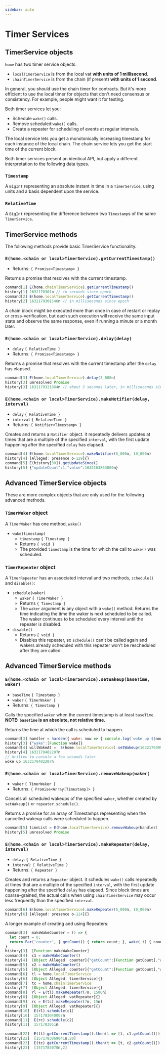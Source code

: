 ```yaml
---
sidebar: auto 
---
```

# Timer Services 
    
## TimerService objects

`home` has two timer service objects:
- `localTimerService` is from the local vat **with units of 1 millisecond**.
- `chainTimerService` is from the chain (if present) **with units of 1 second**.

In general, you should use the chain timer for contracts. But it's more efficient to 
use the local timer for objects that don't need consensus or consistency. 
For example, people might want it for testing. 

Both timer services let you:
- Schedule `wake()` calls.
- Remove scheduled `wake()` calls.
- Create a repeater for scheduling of events at regular intervals. 

The local service lets you get a monotonically increasing timestamp for each instance 
of the local chain. The chain service lets you get the start time of the current block.

Both timer services present an identical API, but apply a different interpretation to
the following data types.

### `Timestamp`

A `BigInt` representing an absolute instant in time in a `TimerService`, using units and a basis dependent upon the service.

### `RelativeTime`

A `BigInt` representing the difference between two `Timestamp`s of the same `TimerService`.

## TimerService methods

The following methods provide basic TimerService functionality.

### `E(home.<chain or local>TimerService).getCurrentTimestamp()`
- Returns: `{ Promise<Timestamp> }`

Returns a promise that resolves with the current timestamp.

```js
command[1] E(home.chainTimerService).getCurrentTimestamp()
history[1] 1632170301n // in seconds since epoch
command[2] E(home.localTimerService).getCurrentTimestamp()
history[2] 1632170301546n // in milliseconds since epoch
```

A chain block might be executed more than once in case of restart or replay or
cross-verification, but each such execution will receive the same input state
and observe the same response, even if running a minute or a month later.

### `E(home.<chain or local>TimerService).delay(delay)`
- `delay` `{ RelativeTime }`
- Returns: `{ Promise<Timestamp> }`

Returns a promise that resolves with the current timestamp after the `delay`
has elapsed.

```js
command[3] E(home.localTimerService).delay(3_000n)
history[3] unresolved Promise
history[3] 1632170321864n // about 3 seconds later, in milliseconds since epoch
```

### `E(home.<chain or local>TimerService).makeNotifier(delay, interval)`
- `delay` `{ RelativeTime }`
- `interval` `{ RelativeTime }`
- Returns: `{ Notifier<Timestamp> }`

Creates and returns a `Notifier` object. It repeatedly delivers updates at times
that are a multiple of the specified `interval`, with the first update happening
after the specified `delay` has elapsed.

```js
command[4] E(home.localTimerService).makeNotifier(5_000n, 10_000n)
history[4] [Alleged: presence o-129]{}
command[5] E(history[30]).getUpdateSince()
history[5] {"updateCount":1,"value":1632163863000n}
```

## Advanced TimerService objects

These are more complex objects that are only used for the following advanced methods.

### `TimerWaker` object

A `TimerWaker` has one method, `wake()`
- `wake(timestamp)`
  - `timestamp` `{ Timestamp }`
  - Returns `{ void }`
  - The provided `timestamp` is the time for which the call to `wake()` was scheduled.

### `TimerRepeater` object

A `TimerRepeater` has an associated interval and two methods, `schedule()` and `disable()`:
- `schedule(waker)`
  - `waker` `{ TimerWaker }`
  - Returns `{ Timestamp }`  
  - The `waker` argument is any object with a `wake()` method. Returns the 
    time indicating the time the waker is next scheduled to be called.  The waker continues
    to be scheduled every interval until the repeater is disabled.
- `disable()`
  - Returns `{ void }`
  - Disables this repeater, so `schedule()` can't be called again and wakers already
    scheduled with this repeater won't be rescheduled after they are called.
    
## Advanced TimerService methods

### `E(home.<chain or local>TimerService).setWakeup(baseTime, waker)`
- `baseTime` `{ Timestamp }` 
- `waker` `{ TimerWaker }`
- Returns: `{ Timestamp }` 

Calls the specified `waker` when the current timestamp is at least `baseTime`.
**NOTE: `baseTime` is an absolute, not relative time.**

Returns the time at which the call is scheduled to happen.

```js
command[3] handler = harden({ wake: now => { console.log(`woke up ${now}`); }})
history[3] {"wake":[Function wake]}
command[4] willWakeAt =  E(home.localTimerService).setWakeup(1632170399207n + 3_000n, handler)
history[4] 1632170402207n
// Written to console a few seconds later
woke up 1632170402207n
```

### `E(home.<chain or local>TimerService).removeWakeup(waker)`
- `waker` `{ TimerWaker }`
- Returns: `{ Promise<Array[Timestamp]> }`

Cancels all scheduled wakeups of the specified `waker`, whether
created by `setWakeup()` or `repeater.schedule()`.

Returns a promise for an array of Timestamps representing when the cancelled wakeup calls were scheduled to happen.

```js
command[5] timeList = E(home.localTimerService).removeWakeup(handler)
history[5] unresolved Promise
```
  
### `E(home.<chain or local>TimerService).makeRepeater(delay, interval)`
- `delay`: `{ RelativeTime }`
- `interval`: `{ RelativeTime }`
- Returns: `{ Repeater }` 

Creates and returns a `Repeater` object. It schedules `wake()` calls repeatedly at 
times that are a multiple of the specified `interval`, with the first update happening
after the specified `delay` has elapsed. Since block times are coarse-grained,
the actual calls when using `chainTimerService` may occur less frequently than the specified
`interval`.
```js
command[6] E(home.localTimerService).makeRepeater(5_000n, 10_000n)
history[6] [Alleged: presence o-124]{}
```

A longer example of creating and using Repeaters:

```js
command[3]  makeWakeCounter = () => {
  let count = 0;
  return Far('counter', { getCount() { return count; }, wake(_t) { count += 1; }, });
}
history[3]  [Function makeWakeCounter]
command[4]  c1 = makeWakeCounter()
history[4]  [Object Alleged: counter]{"getCount":[Function getCount],"wake":[Function wake]}
command[5]  c2 = makeWakeCounter()
history[5]  [Object Alleged: counter]{"getCount":[Function getCount],"wake":[Function wake]}
command[6]  tl = home.localTimerService
history[6]  [Object Alleged: timerService]{}
command[7]  tc = home.chainTimerService
history[7]  [Object Alleged: timerService]{}
command[8]  rl = E(tl).makeRepeater(7n, 1500n)
history[8]  [Object Alleged: vatRepeater]{}
command[9]  rc = E(tc).makeRepeater(7n, 15n)
history[9]  [Object Alleged: vatRepeater]{}
command[10]  E(rl).schedule(c1)
history[10]  1571783040007n
command[11]  E(rc).schedule(c2)
history[11]  1571783051n
...
command[22]  E(tl).getCurrentTimestamp().then(t => [t, c1.getCount()])
history[22]  [1571783069041n,20]
command[23]  E(tc).getCurrentTimestamp().then(t => [t, c2.getCount()])
history[23]  [1571783070n,2]
```
